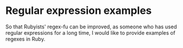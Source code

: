# Regular expression examples

So that Rubyists' regex-fu can be improved,
as someone who has used regular expressions for a long time,
I would like to provide examples of regexes in Ruby.
